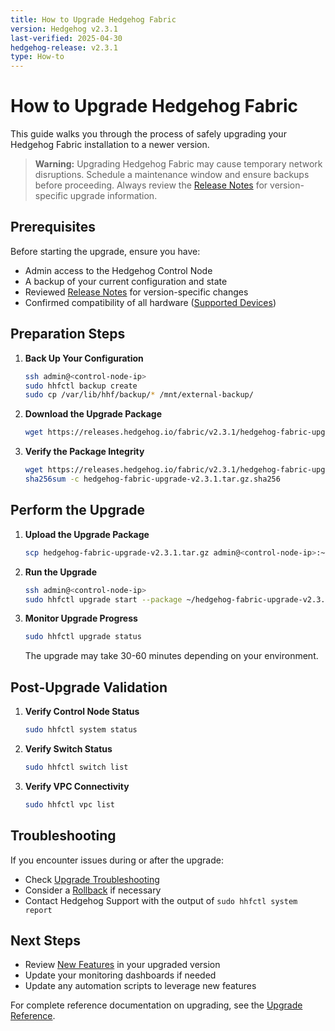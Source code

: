 ```yaml
---
title: How to Upgrade Hedgehog Fabric
version: Hedgehog v2.3.1
last-verified: 2025-04-30
hedgehog-release: v2.3.1
type: How-to
---
```


# How to Upgrade Hedgehog Fabric

This guide walks you through the process of safely upgrading your Hedgehog Fabric installation to a newer version.

> **Warning:**
> Upgrading Hedgehog Fabric may cause temporary network disruptions.
> Schedule a maintenance window and ensure backups before proceeding.
> Always review the [Release Notes](../reference/releases.md) for version-specific upgrade information.

## Prerequisites

Before starting the upgrade, ensure you have:

- Admin access to the Hedgehog Control Node
- A backup of your current configuration and state
- Reviewed [Release Notes](../reference/releases.md) for version-specific changes
- Confirmed compatibility of all hardware ([Supported Devices](../reference/supported-devices.md))

## Preparation Steps

1. **Back Up Your Configuration**

   ```bash
   ssh admin@<control-node-ip>
   sudo hhfctl backup create
   sudo cp /var/lib/hhf/backup/* /mnt/external-backup/
   ```

2. **Download the Upgrade Package**

   ```bash
   wget https://releases.hedgehog.io/fabric/v2.3.1/hedgehog-fabric-upgrade-v2.3.1.tar.gz
   ```

3. **Verify the Package Integrity**

   ```bash
   wget https://releases.hedgehog.io/fabric/v2.3.1/hedgehog-fabric-upgrade-v2.3.1.tar.gz.sha256
   sha256sum -c hedgehog-fabric-upgrade-v2.3.1.tar.gz.sha256
   ```

## Perform the Upgrade

1. **Upload the Upgrade Package**

   ```bash
   scp hedgehog-fabric-upgrade-v2.3.1.tar.gz admin@<control-node-ip>:~/
   ```

2. **Run the Upgrade**

   ```bash
   ssh admin@<control-node-ip>
   sudo hhfctl upgrade start --package ~/hedgehog-fabric-upgrade-v2.3.1.tar.gz
   ```

3. **Monitor Upgrade Progress**

   ```bash
   sudo hhfctl upgrade status
   ```

   The upgrade may take 30-60 minutes depending on your environment.

## Post-Upgrade Validation

1. **Verify Control Node Status**

   ```bash
   sudo hhfctl system status
   ```

2. **Verify Switch Status**

   ```bash
   sudo hhfctl switch list
   ```

3. **Verify VPC Connectivity**

   ```bash
   sudo hhfctl vpc list
   ```

## Troubleshooting

If you encounter issues during or after the upgrade:

- Check [Upgrade Troubleshooting](./troubleshooting-fabric.md#upgrade)
- Consider a [Rollback](./troubleshooting-fabric.md#rollback) if necessary
- Contact Hedgehog Support with the output of `sudo hhfctl system report`

## Next Steps

- Review [New Features](../reference/releases.md) in your upgraded version
- Update your monitoring dashboards if needed
- Update any automation scripts to leverage new features

For complete reference documentation on upgrading, see the [Upgrade Reference](../install-upgrade/upgrade.md).

<!-- validated via grep_search: fabric/cmd/hhfctl/upgrade -->

